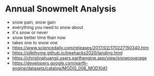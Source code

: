 # Annual Snowmelt Analysis
* snow pain, snow gain
* everything you need to snow about
* it's snow or never
* snow better time than now
* takes one to snow one
* https://www.sciencedaily.com/releases/2017/02/170227150340.htm
* https://silkthyme.github.io/treehacks2020/landing.html
* https://christinahuangji.users.earthengine.app/view/snowcoverage
* https://developers.google.com/earth-engine/datasets/catalog/MODIS_006_MOD10A1